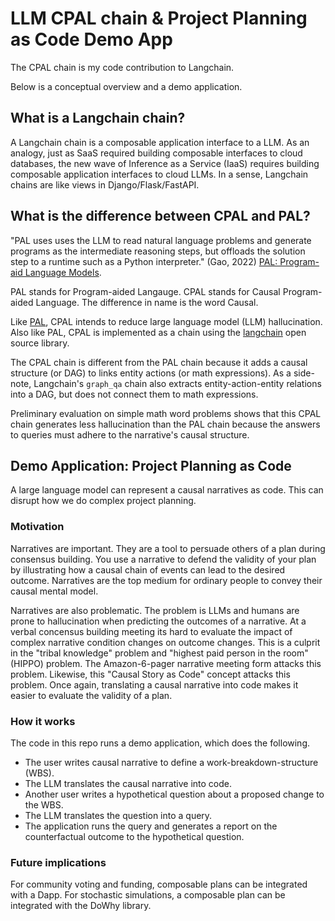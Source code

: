# LLM CPAL chain & Project Planning as Code Demo App

The CPAL chain is my code contribution to Langchain.

Below is a conceptual overview and a demo application.

## What is a Langchain chain?

A Langchain chain is a composable application interface to a LLM. 
As an analogy, just as SaaS required building composable interfaces to cloud
databases, the new wave of Inference as a Service (IaaS) requires building
composable application interfaces to cloud LLMs. In a sense, Langchain chains are like
views in Django/Flask/FastAPI.


## What is the difference between CPAL and PAL?

"PAL uses uses the LLM to read natural language problems and generate programs
as the intermediate reasoning steps, but offloads the solution step to a runtime
such as a Python interpreter." (Gao, 2022) [PAL: Program-aid Language
Models](https://arxiv.org/abs/2211.10435). 

PAL stands for Program-aided Langauge. CPAL stands for Causal Program-aided
Language. The difference in name is the word Causal.

Like [PAL](https://arxiv.org/abs/2211.10435), CPAL intends to reduce large
language model (LLM) hallucination. Also like PAL, CPAL is implemented as a
chain using the [langchain](https://python.langchain.com/en/latest/index.html)
open source library. 

The CPAL chain is different from the PAL chain because it adds a causal
structure (or DAG) to links entity actions (or math expressions). As a
side-note, Langchain's `graph_qa` chain also extracts entity-action-entity
relations into a DAG, but does not connect them to math expressions. 

Preliminary evaluation on simple math word problems shows that this CPAL chain
generates less hallucination than the PAL chain because the answers to queries
must adhere to the narrative's causal structure. 

## Demo Application: Project Planning as Code

A large language model can represent a causal narratives as code. This can
disrupt how we do complex project planning.

### Motivation

Narratives are important. They are a tool to persuade others of a plan during
consensus building. You use a narrative to defend the validity of your plan by
illustrating how a causal chain of events can lead to the desired outcome.
Narratives are the top medium for ordinary people to convey their causal mental
model.

Narratives are also problematic. The problem is LLMs and humans are prone to
hallucination when predicting the outcomes of a narrative. At a verbal concensus
building meeting its hard to evaluate the impact of complex narrative condition
changes on outcome changes. This is a culprit in the "tribal knowledge" problem
and "highest paid person in the room" (HIPPO) problem. The Amazon-6-pager
narrative meeting form attacks this problem. Likewise, this "Causal Story as
Code" concept attacks this problem. Once again, translating a causal narrative into code
makes it easier to evaluate the validity of a plan.

### How it works

The code in this repo runs a demo application, which does the following. 

- The user writes causal narrative to define a work-breakdown-structure (WBS).
- The LLM translates the causal narrative into code.
- Another user writes a hypothetical question about a proposed change to the WBS.
- The LLM translates the question into a query. 
- The application runs the query and generates a report on the counterfactual outcome to the hypothetical question.

### Future implications

For community voting and funding, composable plans can be integrated with a Dapp. 
For stochastic simulations, a composable plan can be integrated with the DoWhy library.
